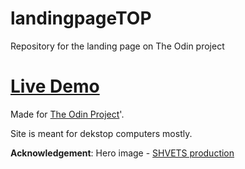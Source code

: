 # landingpageTOP
Repository for the landing page on The Odin project

# **[Live Demo](https://kfrinconj.github.io/landingpageTOP/)**

Made for [The Odin Project](https://www.theodinproject.com)'.

Site is meant for dekstop computers mostly.

**Acknowledgement**: Hero image - [SHVETS production](https://www.pexels.com/es-es/@shvets-production)
